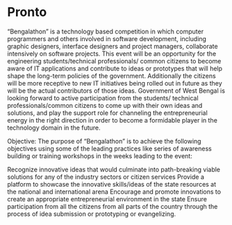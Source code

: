 # Pronto
“Bengalathon” is a technology based competition in which computer programmers and others involved in software development, including graphic designers, interface designers and project managers, collaborate intensively on software projects. This event will be an opportunity for the engineering students/technical professionals/ common citizens to become aware of IT applications and contribute to ideas or prototypes that will help shape the long-term policies of the government. Additionally the citizens will be more receptive to new IT initiatives being rolled out in future as they will be the actual contributors of those ideas. Government of West Bengal is looking forward to active participation from the students/ technical professionals/common citizens to come up with their own ideas and solutions, and play the support role for channeling the entrepreneurial energy in the right direction in order to become a formidable player in the technology domain in the future.


Objective: The purpose of “Bengalathon” is to achieve the following objectives using some of the leading practices like series of awareness building or training workshops in the weeks leading to the event:

Recognize innovative ideas that would culminate into path-breaking viable solutions for any of the industry sectors or citizen services
Provide a platform to showcase the innovative skills/ideas of the state resources at the national and international arena
Encourage and promote innovations to create an appropriate entrepreneurial environment in the state
Ensure participation from all the citizens from all parts of the country through the process of idea submission or prototyping or evangelizing.
